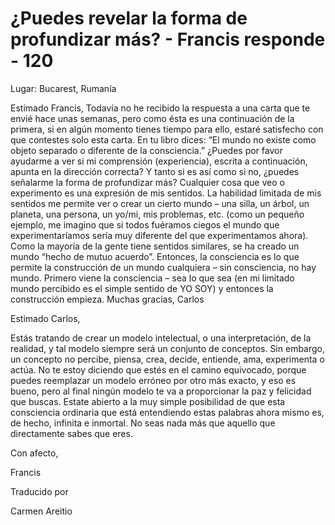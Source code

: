 # ¿Puedes revelar la forma de profundizar más? - Francis responde - 120

Lugar: Bucarest, Rumanía

Estimado Francis, Todavía no he recibido la respuesta a una carta que te envié hace unas semanas, pero como ésta es una continuación de la primera, si en algún momento tienes tiempo para ello, estaré satisfecho con que contestes solo esta carta. En tu libro dices: “El mundo no existe como objeto separado o diferente de la consciencia.” ¿Puedes por favor ayudarme a ver si mi comprensión (experiencia), escrita a continuación, apunta en la dirección correcta? Y tanto si es así como si no, ¿puedes señalarme la forma de profundizar más? Cualquier cosa que veo o experimento es una expresión de mis sentidos. La habilidad limitada de mis sentidos me permite ver o crear un cierto mundo – una silla, un árbol, un planeta, una persona, un yo/mi, mis problemas, etc. (como un pequeño ejemplo, me imagino que si todos fuéramos ciegos el mundo que experimentaríamos sería muy diferente del que experimentamos ahora). Como la mayoría de la gente tiene sentidos similares, se ha creado un mundo “hecho de mutuo acuerdo”. Entonces, la consciencia es lo que permite la construcción de un mundo cualquiera – sin consciencia, no hay mundo. Primero viene la consciencia – sea lo que sea (en mi limitado mundo percibido es el simple sentido de YO SOY) y entonces la construcción empieza. Muchas gracias, Carlos

Estimado Carlos,

Estás tratando de crear un modelo intelectual, o una interpretación, de la realidad, y tal modelo siempre será un conjunto de conceptos. Sin embargo, un concepto no percibe, piensa, crea, decide, entiende, ama, experimenta o actúa. No te estoy diciendo que estés en el camino equivocado, porque puedes reemplazar un modelo erróneo por otro más exacto, y eso es bueno, pero al final ningún modelo te va a proporcionar la paz y felicidad que buscas. Estate abierto a la muy simple posibilidad de que esta consciencia ordinaria que está entendiendo estas palabras ahora mismo es, de hecho, infinita e inmortal. No seas nada más que aquello que directamente sabes que eres.

Con afecto,

Francis

Traducido por

Carmen Areitio

